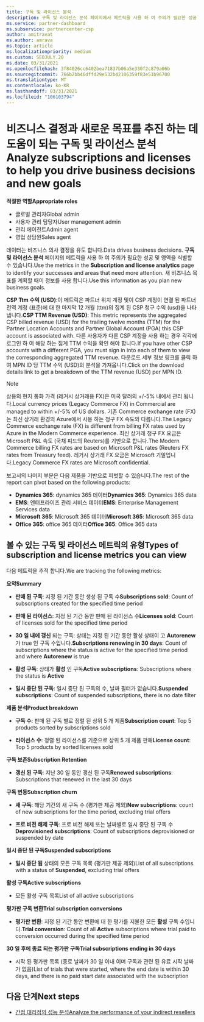 ```yaml
---
title: 구독 및 라이선스 분석
description: 구독 및 라이선스 분석 페이지에서 메트릭을 사용 하 여 주의가 필요한 성공 및 영역을 확인 하는 방법을 알아봅니다.
ms.service: partner-dashboard
ms.subservice: partnercenter-csp
author: amitravat
ms.author: amrava
ms.topic: article
ms.localizationpriority: medium
ms.custom: SEOJULY.20
ms.date: 03/31/2021
ms.openlocfilehash: 3f84026cc6402bea71837b06a5e330f2c879a06b
ms.sourcegitcommit: 766b2bb46dffd29e532b42106359f83e51b96700
ms.translationtype: MT
ms.contentlocale: ko-KR
ms.lasthandoff: 03/31/2021
ms.locfileid: "106103794"
---
```

# <a name="analyze-subscriptions-and-licenses-to-help-you-drive-business-decisions-and-new-goals"></a><span data-ttu-id="8a13d-103">비즈니스 결정과 새로운 목표를 추진 하는 데 도움이 되는 구독 및 라이선스 분석</span><span class="sxs-lookup"><span data-stu-id="8a13d-103">Analyze subscriptions and licenses to help you drive business decisions and new goals</span></span>

<span data-ttu-id="8a13d-104">**적절한 역할**</span><span class="sxs-lookup"><span data-stu-id="8a13d-104">**Appropriate roles**</span></span>

- <span data-ttu-id="8a13d-105">글로벌 관리자</span><span class="sxs-lookup"><span data-stu-id="8a13d-105">Global admin</span></span>
- <span data-ttu-id="8a13d-106">사용자 관리 담당자</span><span class="sxs-lookup"><span data-stu-id="8a13d-106">User management admin</span></span>
- <span data-ttu-id="8a13d-107">관리 에이전트</span><span class="sxs-lookup"><span data-stu-id="8a13d-107">Admin agent</span></span>
- <span data-ttu-id="8a13d-108">영업 상담원</span><span class="sxs-lookup"><span data-stu-id="8a13d-108">Sales agent</span></span>

<span data-ttu-id="8a13d-109">데이터는 비즈니스 의사 결정을 유도 합니다.</span><span class="sxs-lookup"><span data-stu-id="8a13d-109">Data drives business decisions.</span></span> <span data-ttu-id="8a13d-110">**구독 및 라이선스 분석** 페이지의 메트릭을 사용 하 여 주의가 필요한 성공 및 영역을 식별할 수 있습니다.</span><span class="sxs-lookup"><span data-stu-id="8a13d-110">Use the metrics in the **Subscription and license analytics** page to identify your successes and areas that need more attention.</span></span> <span data-ttu-id="8a13d-111">새 비즈니스 목표를 계획할 때이 정보를 사용 합니다.</span><span class="sxs-lookup"><span data-stu-id="8a13d-111">Use this information as you plan new business goals.</span></span>

<span data-ttu-id="8a13d-112">**CSP Ttm 수익 (USD)**:이 메트릭은 파트너 위치 계정 및이 CSP 계정이 연결 된 파트너 전역 계정 (표준)에 대 한 마지막 12 개월 (ttm)의 집계 된 CSP 청구 수익 (usd)을 나타냅니다.</span><span class="sxs-lookup"><span data-stu-id="8a13d-112">**CSP TTM Revenue (USD)**: This metric represents the aggregated CSP billed revenue (USD) for the trailing twelve months (TTM) for the Partner Location Accounts and Partner Global Account (PGA) this CSP account is associated with.</span></span> <span data-ttu-id="8a13d-113">다른 사용자가 다른 CSP 계정을 사용 하는 경우 각각에 로그인 하 여 해당 하는 집계 TTM 수익을 확인 해야 합니다.</span><span class="sxs-lookup"><span data-stu-id="8a13d-113">If you have other CSP accounts with a different PGA, you must sign in into each of them to view the corresponding aggregated TTM revenue.</span></span>  <span data-ttu-id="8a13d-114">다운로드 세부 정보 링크를 클릭 하 여 MPN ID 당 TTM 수익 (USD)의 분석을 가져옵니다.</span><span class="sxs-lookup"><span data-stu-id="8a13d-114">Click on the download details link to get a breakdown of the TTM revenue (USD) per MPN ID.</span></span>

>[!NOTE]
><span data-ttu-id="8a13d-115">상용의 현지 통화 가격 (레거시 상거래용 FX)은 미국 달러의 +/-5% 내에서 관리 됩니다.</span><span class="sxs-lookup"><span data-stu-id="8a13d-115">Local currency prices (Legacy Commerce FX) in Commercial are managed to within +/-5% of US dollars.</span></span> <span data-ttu-id="8a13d-116">기존 Commerce exchange rate (FX)는 최신 상거래 환경의 Azure에서 사용 하는 청구 FX 속도와 다릅니다.</span><span class="sxs-lookup"><span data-stu-id="8a13d-116">The Legacy Commerce exchange rate (FX) is different from billing FX rates used by Azure in the Modern Commerce experience.</span></span> <span data-ttu-id="8a13d-117">최신 상거래 청구 FX 요금은 Microsoft P&L 속도 (국채 피드의 Reuters)를 기반으로 합니다.</span><span class="sxs-lookup"><span data-stu-id="8a13d-117">The Modern Commerce billing FX rates are based on Microsoft P&L rates (Reuters FX rates from Treasury feed).</span></span> <span data-ttu-id="8a13d-118">레거시 상거래 FX 요금은 Microsoft 기밀입니다.</span><span class="sxs-lookup"><span data-stu-id="8a13d-118">Legacy Commerce FX rates are Microsoft confidential.</span></span>


<span data-ttu-id="8a13d-119">보고서의 나머지 부분은 다음 제품을 기반으로 피벗할 수 있습니다.</span><span class="sxs-lookup"><span data-stu-id="8a13d-119">The rest of the report can pivot based on the following products:</span></span>

 - <span data-ttu-id="8a13d-120">**Dynamics 365**: dynamics 365 데이터</span><span class="sxs-lookup"><span data-stu-id="8a13d-120">**Dynamics 365**: Dynamics 365 data</span></span>  
 - <span data-ttu-id="8a13d-121">**EMS**: 엔터프라이즈 관리 서비스 데이터</span><span class="sxs-lookup"><span data-stu-id="8a13d-121">**EMS**: Enterprise Management Services data</span></span>  
 - <span data-ttu-id="8a13d-122">**Microsoft 365**: Microsoft 365 데이터</span><span class="sxs-lookup"><span data-stu-id="8a13d-122">**Microsoft 365**: Microsoft 365 data</span></span>  
 - <span data-ttu-id="8a13d-123">**Office 365**: office 365 데이터</span><span class="sxs-lookup"><span data-stu-id="8a13d-123">**Office 365**: Office 365 data</span></span>  


## <a name="types-of-subscription-and-license-metrics-you-can-view"></a><span data-ttu-id="8a13d-124">볼 수 있는 구독 및 라이선스 메트릭의 유형</span><span class="sxs-lookup"><span data-stu-id="8a13d-124">Types of subscription and license metrics you can view</span></span>

<span data-ttu-id="8a13d-125">다음 메트릭을 추적 합니다.</span><span class="sxs-lookup"><span data-stu-id="8a13d-125">We are tracking the following metrics:</span></span>

<span data-ttu-id="8a13d-126">**요약**</span><span class="sxs-lookup"><span data-stu-id="8a13d-126">**Summary**</span></span>  
 - <span data-ttu-id="8a13d-127">**판매 된 구독**: 지정 된 기간 동안 생성 된 구독 수</span><span class="sxs-lookup"><span data-stu-id="8a13d-127">**Subscriptions sold**: Count of subscriptions created for the specified time period</span></span>  
  
 - <span data-ttu-id="8a13d-128">**판매 된 라이선스**: 지정 된 기간 동안 판매 된 라이선스 수</span><span class="sxs-lookup"><span data-stu-id="8a13d-128">**Licenses sold**: Count of licenses sold for the specified time period</span></span>  
  
 - <span data-ttu-id="8a13d-129">**30 일 내에 갱신** 되는 구독: 상태는 지정 된 기간 동안 활성 상태이 고 **Autorenew** 가 true 인 구독 수입니다.</span><span class="sxs-lookup"><span data-stu-id="8a13d-129">**Subscriptions renewing in 30 days**: Count of subscriptions where the status is active for the specified time period and where **Autorenew** is true</span></span>
 
 - <span data-ttu-id="8a13d-130">**활성 구독**: 상태가 **활성** 인 구독</span><span class="sxs-lookup"><span data-stu-id="8a13d-130">**Active subscriptions**: Subscriptions where the status is **Active**</span></span>  
 
 - <span data-ttu-id="8a13d-131">**일시 중단 된 구독**: 일시 중단 된 구독의 수, 날짜 필터가 없습니다.</span><span class="sxs-lookup"><span data-stu-id="8a13d-131">**Suspended subscriptions**: Count of suspended subscriptions, there is no date filter</span></span>  

<span data-ttu-id="8a13d-132">**제품 분석**</span><span class="sxs-lookup"><span data-stu-id="8a13d-132">**Product breakdown**</span></span>
  
 - <span data-ttu-id="8a13d-133">**구독 수**: 판매 된 구독 별로 정렬 된 상위 5 개 제품</span><span class="sxs-lookup"><span data-stu-id="8a13d-133">**Subscription count**: Top 5 products sorted by subscriptions sold</span></span>  
 
 - <span data-ttu-id="8a13d-134">**라이선스 수**: 정렬 된 라이선스를 기준으로 상위 5 개 제품 판매</span><span class="sxs-lookup"><span data-stu-id="8a13d-134">**License count**: Top 5 products by sorted licenses sold</span></span>

<span data-ttu-id="8a13d-135">**구독 보존**</span><span class="sxs-lookup"><span data-stu-id="8a13d-135">**Subscription Retention**</span></span>

 - <span data-ttu-id="8a13d-136">**갱신 된 구독**: 지난 30 일 동안 갱신 된 구독</span><span class="sxs-lookup"><span data-stu-id="8a13d-136">**Renewed subscriptions**: Subscriptions that renewed in the last 30 days</span></span>  

<span data-ttu-id="8a13d-137">**구독 변동**</span><span class="sxs-lookup"><span data-stu-id="8a13d-137">**Subscription churn**</span></span>  
 - <span data-ttu-id="8a13d-138">**새 구독**: 해당 기간의 새 구독 수 (평가판 제공 제외)</span><span class="sxs-lookup"><span data-stu-id="8a13d-138">**New subscriptions**: count of new subscriptions for the time period, excluding trial offers</span></span>  
 
 - <span data-ttu-id="8a13d-139">**프로 비전 해제 구독**: 프로 비전 해제 또는 날짜별로 일시 중단 된 구독 수</span><span class="sxs-lookup"><span data-stu-id="8a13d-139">**Deprovisioned subscriptions**: Count of subscriptions deprovisioned or suspended by date</span></span>  

<span data-ttu-id="8a13d-140">**일시 중단 된 구독**</span><span class="sxs-lookup"><span data-stu-id="8a13d-140">**Suspended subscriptions**</span></span> 
 
 - <span data-ttu-id="8a13d-141">**일시 중단 됨** 상태의 모든 구독 목록 (평가판 제공 제외)</span><span class="sxs-lookup"><span data-stu-id="8a13d-141">List of all subscriptions with a status of **Suspended**, excluding trial offers</span></span>  
  
<span data-ttu-id="8a13d-142">**활성 구독**</span><span class="sxs-lookup"><span data-stu-id="8a13d-142">**Active subscriptions**</span></span>

 - <span data-ttu-id="8a13d-143">모든 활성 구독 목록</span><span class="sxs-lookup"><span data-stu-id="8a13d-143">List of all active subscriptions</span></span>  

<span data-ttu-id="8a13d-144">**평가판 구독 변환**</span><span class="sxs-lookup"><span data-stu-id="8a13d-144">**Trial subscription conversions**</span></span>  

 - <span data-ttu-id="8a13d-145">**평가판 변환**: 지정 된 기간 동안 변환에 대 한 평가를 지불한 모든 **활성** 구독 수입니다.</span><span class="sxs-lookup"><span data-stu-id="8a13d-145">**Trial conversion**: Count of all **Active** subscriptions where trial paid to conversion occurred during the specified time period</span></span>  

<span data-ttu-id="8a13d-146">**30 일 후에 종료 되는 평가판 구독**</span><span class="sxs-lookup"><span data-stu-id="8a13d-146">**Trial subscriptions ending in 30 days**</span></span>  

 - <span data-ttu-id="8a13d-147">시작 된 평가판 목록 (종료 날짜가 30 일 이내 이며 구독과 관련 된 유료 시작 날짜가 없음)</span><span class="sxs-lookup"><span data-stu-id="8a13d-147">List of trials that were started, where the end date is within 30 days, and there is no paid start date associated with the subscription</span></span>  



## <a name="next-steps"></a><span data-ttu-id="8a13d-148">다음 단계</span><span class="sxs-lookup"><span data-stu-id="8a13d-148">Next steps</span></span>

- [<span data-ttu-id="8a13d-149">간접 대리점의 성능 분석</span><span class="sxs-lookup"><span data-stu-id="8a13d-149">Analyze the performance of your indirect resellers</span></span>](analyze-indirect-resellers.md)